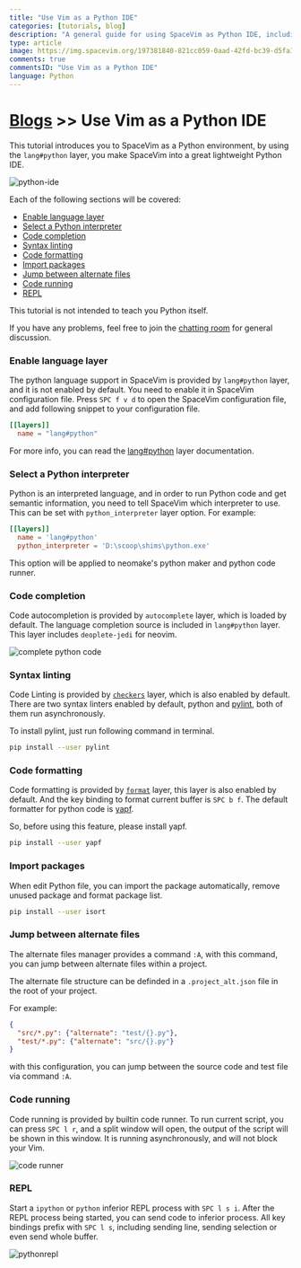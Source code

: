 ```yaml
---
title: "Use Vim as a Python IDE"
categories: [tutorials, blog]
description: "A general guide for using SpaceVim as Python IDE, including layer configuration, requiems installation and usage."
type: article
image: https://img.spacevim.org/197381840-821cc059-0aad-42fd-bc39-d5fa16a824f7.png
comments: true
commentsID: "Use Vim as a Python IDE"
language: Python
---
```


# [Blogs](../blog/) >> Use Vim as a Python IDE

This tutorial introduces you to SpaceVim as a Python environment,
by using the `lang#python` layer, you make SpaceVim into a great lightweight Python IDE.

![python-ide](https://img.spacevim.org/197381840-821cc059-0aad-42fd-bc39-d5fa16a824f7.png)

Each of the following sections will be covered:

<!-- vim-markdown-toc GFM -->

- [Enable language layer](#enable-language-layer)
- [Select a Python interpreter](#select-a-python-interpreter)
- [Code completion](#code-completion)
- [Syntax linting](#syntax-linting)
- [Code formatting](#code-formatting)
- [Import packages](#import-packages)
- [Jump between alternate files](#jump-between-alternate-files)
- [Code running](#code-running)
- [REPL](#repl)

<!-- vim-markdown-toc -->

This tutorial is not intended to teach you Python itself.

If you have any problems, feel free to join the [chatting room](https://app.element.io/#/room/#spacevim:matrix.org) for general discussion.


### Enable language layer

The python language support in SpaceVim is provided by `lang#python` layer, and it is not enabled by default.
You need to enable it in SpaceVim configuration file. Press `SPC f v d` to open the SpaceVim configuration file,
and add following snippet to your configuration file.

```toml
[[layers]]
  name = "lang#python"
```

For more info, you can read the [lang#python](../layers/lang/python/) layer documentation.

### Select a Python interpreter

Python is an interpreted language, and in order to run Python code and get semantic information,
you need to tell SpaceVim which interpreter to use. This can be set with `python_interpreter` layer
option. For example:

```toml
[[layers]]
  name = 'lang#python'
  python_interpreter = 'D:\scoop\shims\python.exe'
```

This option will be applied to neomake's python maker and python code runner.

### Code completion

Code autocompletion is provided by `autocomplete` layer, which is loaded by default.
The language completion source is included in `lang#python` layer.
This layer includes `deoplete-jedi` for neovim.

![complete python code](https://img.spacevim.org/46339650-f5a49280-c665-11e8-86d4-20944ec23098.png)

### Syntax linting

Code Linting is provided by [`checkers`](../layers/checkers/) layer, which is also enabled by default.
There are two syntax linters enabled by default,
python and [pylint](https://pylint.org/), both of them run asynchronously.

To install pylint, just run following command in terminal.

```sh
pip install --user pylint
```

### Code formatting

Code formatting is provided by [`format`](../layers/format/) layer, this layer is also enabled by default.
And the key binding to format current buffer is `SPC b f`. The default formatter for python code is [yapf](https://github.com/google/yapf).

So, before using this feature, please install yapf.

```sh
pip install --user yapf
```
### Import packages

When edit Python file, you can import the package automatically, remove unused package and format package list.

```sh
pip install --user isort
```

### Jump between alternate files

The alternate files manager provides a command `:A`, with this command,
you can jump between alternate files within a project.

The alternate file structure can be definded in a `.project_alt.json`
file in the root of your project.

For example:

```json
{
  "src/*.py": {"alternate": "test/{}.py"},
  "test/*.py": {"alternate": "src/{}.py"}
}
```

with this configuration, you can jump between the source code and test file via command `:A`.

### Code running

Code running is provided by builtin code runner. To run current script,
you can press `SPC l r`, and a split window will open,
the output of the script will be shown in this window.
It is running asynchronously, and will not block your Vim.

![code runner](https://img.spacevim.org/46293837-1c5fbc00-c5c7-11e8-9f3c-c11504e2e04a.png)


### REPL

Start a `ipython` or `python` inferior REPL process with `SPC l s i`. After the REPL process being started, you can
send code to inferior process. All key bindings prefix with `SPC l s`, including sending line, sending selection or even
send whole buffer.

![pythonrepl](https://img.spacevim.org/52177776-0fffa000-2801-11e9-9698-8e32f2865f5a.gif)
